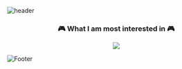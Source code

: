 <!--
**Yeons0110/Yeons0110** is a ✨ _special_ ✨ repository because its `README.md` (this file) appears on your GitHub profile.

Here are some ideas to get you started:

- 🔭 I’m currently working on ...
- 🌱 I’m currently learning ...
- 👯 I’m looking to collaborate on ...
- 🤔 I’m looking for help with ...
- 💬 Ask me about ...
- 📫 How to reach me: ...
- 😄 Pronouns: ...
- ⚡ Fun fact: ...


<h3>🏆GitHub Profile Trophy🏆</h3>

![trophy](https://github-profile-trophy.vercel.app/?username=Yeons0110&aline:center&theme=gruvbox_light&column=7)


-->
![header](https://capsule-render.vercel.app/api?type=waving&color=gradient&height=177&section=header&text=Seong%20Yeon&fontSize=30)

<h3 align="center"><b>🎮 What I am most interested in 🎮</b></h3>
<p align="center">
<img src="https://img.shields.io/badge/unity-%23000000.svg?style=for-the-badge&logo=unity&logoColor=white"/>
<!-- <img src="https://img.shields.io/badge/unrealengine-%23313131.svg?style=for-the-badge&logo=unrealengine&logoColor=white"/> -->
</p>

<!--
<h3 align="center"><b> 🛠 Tech Stack 🛠 </b></h3>
</br>
<p align="center">
<img src="https://img.shields.io/badge/Node.js-339933?style=flat-square&logo=Node.js&logoColor=white"/></a>&nbsp
<img src="https://img.shields.io/badge/c++-00599C?style=flat-square&logo=c%2B%2B&logoColor=white"/></a>&nbsp
<img src="https://img.shields.io/badge/JavaScript-F7DF1E?style=flat-square&logo=JavaScript&logoColor=white"/></a> &nbsp
<img src="https://img.shields.io/badge/HTML5-E34F26?style=flat-square&logo=HTML5&logoColor=white"/></a> &nbsp
<img src="https://img.shields.io/badge/CSS3-1572B6?style=flat-square&logo=CSS3&logoColor=white"/></a> &nbsp
 </p>
-->
 
 <!-- <h3 align="center"><b>💌 Social 💌 </b></h3>
</br>
<p align="center">
<a href="mailto:syg01103@naver.com><img src="https://img.shields.io/badge/Gmail-D14836?style=for-the-badge&logo=gmail&logoColor=white&link=mailto:syg01103@naver.com"/></a>
<a href="https://velog.io/@yeons0110"><img src="http://img.shields.io/badge/-Velog-20c997?style=for-the-badge&link=https://velog.io/@yeons0110"/></a>
</p>

<h3 align="center"><b> 📚 Github Stats 📚 </b></h3>
<p align="center">
목표 : 커밋 700개 <br>
목표 : 백준 골드 만들기
</p>
-->
<!--
<p align="center">
  <img height="180em" src="https://github-readme-stats.vercel.app/api?username=Yeons0110&show_icons=true&include_all_commits=true&bg_color=30,e96443,904e95&title_color=fff&text_color=fff">
  <img height="180em" src="https://github-readme-stats.vercel.app/api/top-langs/?username=Yeons0110&layout=compact&bg_color=30,e96443,904e95&title_color=fff&text_color=fff">
</p>

-->
<!-- <h3 align="center"> ⚡🧸 Baekjoon Rank 🧸⚡</h3>
<p align="center">

[![Solved.ac](http://mazassumnida.wtf/api/v2/generate_badge?boj=syg01103)](https://solved.ac/syg01103)
<img src="http://mazandi.herokuapp.com/api?handle=syg01103&theme=warm"/>
</p> -->


![Footer](https://capsule-render.vercel.app/api?type=waving&color=gradient&height=123&section=footer)

